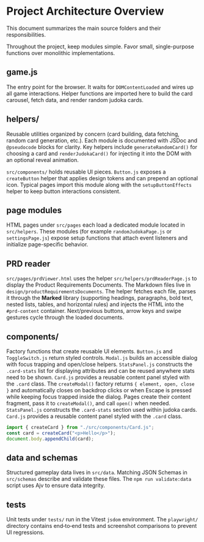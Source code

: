 # Project Architecture Overview

This document summarizes the main source folders and their responsibilities.

Throughout the project, keep modules simple. Favor small,
single-purpose functions over monolithic implementations.

## game.js

The entry point for the browser. It waits for `DOMContentLoaded` and wires up all game interactions. Helper functions are imported here to build the card carousel, fetch data, and render random judoka cards.

## helpers/

Reusable utilities organized by concern (card building, data fetching, random card generation, etc.). Each module is documented with JSDoc and `@pseudocode` blocks for clarity.
Key helpers include `generateRandomCard()` for choosing a card and `renderJudokaCard()` for injecting it into the DOM with an optional reveal animation.

`src/components/` holds reusable UI pieces. `Button.js` exposes a `createButton` helper that applies design tokens and can prepend an optional icon. Typical pages import this module along with the `setupButtonEffects` helper to keep button interactions consistent.

## page modules

HTML pages under `src/pages` each load a dedicated module located in
`src/helpers`. These modules (for example `randomJudokaPage.js` or
`settingsPage.js`) expose setup functions that attach event listeners and
initialize page-specific behavior.

## PRD reader

`src/pages/prdViewer.html` uses the helper
`src/helpers/prdReaderPage.js` to display the Product Requirements
Documents. The Markdown files live in
`design/productRequirementsDocuments`. The helper fetches each file,
parses it through the **Marked** library (supporting headings, paragraphs, bold text, nested lists, tables, and horizontal rules) and injects the HTML into the
`#prd-content` container. Next/previous buttons, arrow keys and swipe
gestures cycle through the loaded documents.

## components/

Factory functions that create reusable UI elements. `Button.js` and
`ToggleSwitch.js` return styled controls. `Modal.js` builds an accessible dialog with focus trapping and open/close helpers. `StatsPanel.js` constructs
the `.card-stats` list for displaying attributes and can be reused anywhere
stats need to be shown. `Card.js` provides a reusable content panel styled with
the `.card` class. The `createModal()` factory returns `{ element, open, close }` and
automatically closes on backdrop clicks or when Escape is pressed while
keeping focus trapped inside the dialog. Pages create their content fragment,
pass it to `createModal()`, and call `open()` when needed. `StatsPanel.js`
constructs the `.card-stats` section used within judoka cards. `Card.js`
provides a reusable content panel styled with the `.card` class.

```javascript
import { createCard } from "./src/components/Card.js";
const card = createCard("<p>Hello</p>");
document.body.appendChild(card);
```

## data and schemas

Structured gameplay data lives in `src/data`. Matching JSON Schemas in `src/schemas` describe and validate these files. The `npm run validate:data` script uses Ajv to ensure data integrity.

## tests

Unit tests under `tests/` run in the Vitest `jsdom` environment. The `playwright/` directory contains end‑to‑end tests and screenshot comparisons to prevent UI regressions.
